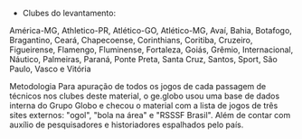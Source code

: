 * Clubes do levantamento: 

América-MG, 
Athletico-PR, 
Atlético-GO, 
Atlético-MG, 
Avaí, 
Bahia, 
Botafogo, 
Bragantino, 
Ceará, 
Chapecoense, 
Corinthians, 
Coritiba, 
Cruzeiro, 
Figueirense, 
Flamengo, 
Fluminense, 
Fortaleza, 
Goiás, 
Grêmio, 
Internacional, 
Náutico, 
Palmeiras, 
Paraná, 
Ponte Preta, 
Santa Cruz, 
Santos, 
Sport, 
São Paulo, 
Vasco e 
Vitória



Metodologia
Para apuração de todos os jogos de cada passagem de técnicos nos clubes deste material, o ge.globo usou uma base de dados interna do Grupo Globo e checou o material com a lista de jogos de três sites externos: "ogol", "bola na área" e "RSSSF Brasil". Além de contar com auxílio de pesquisadores e historiadores espalhados pelo país.
